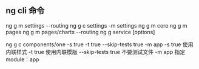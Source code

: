 ## ng cli 命令
ng g m settings --routing
ng g c settings -m settings
ng g m core
ng g m pages
ng g m pages/charts --routing
ng g service <name> [options]

ng  g c components/one -s true -t true --skip-tests true -m app
-s true  使用内联样式
-t true  使用内联模版
--skip-tests true 不要测试文件
-m app 指定module：app